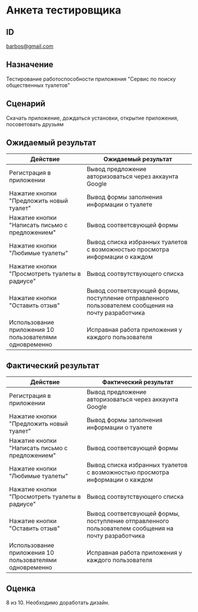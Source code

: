 # Анкета тестировщика
## ID
barbos@gmail.com
## Назначение
Тестирование работоспособности приложения "Сервис по поиску общественных туалетов"
## Сценарий
Скачать приложение, дождаться установки, открытие приложения, посоветовать друзьям
## Ожидаемый результат
| Действие                                                | Ожидаемый результат                                                                                 |
|---------------------------------------------------------|-----------------------------------------------------------------------------------------------------|
| Регистрация в приложении                                | Вывод предложение авторизоваться через аккаунта Google                                              |
| Нажатие кнопки "Предложить новый туалет"                | Вывод формы заполнения информации о туалете                                                         |
| Нажатие кнопки "Написать письмо с предложением"         | Вывод соответсвующей формы                                                                          |
| Нажатие кнопки "Любимые туалеты"                        | Вывод списка избранных туалетов с возможностью просмотра информации о каждом                        |
| Нажатие кнопки "Просмотреть туалеты в радиусе"          | Вывод соотвутствующего списка                                                                       |
| Нажатие кнопки "Оставить отзыв"                         | Вывод соответсвующей формы, поступление отправленного пользователем сообщения на почту разработчика 
| Использование приложения 10 пользователями одновременно | Исправная работа приложения у каждого пользователя                                                  

## Фактический результат
| Действие                                                | Фактический результат                                                                               |
|---------------------------------------------------------|-----------------------------------------------------------------------------------------------------|
| Регистрация в приложении                                | Вывод предложение авторизоваться через аккаунта Google                                              |
| Нажатие кнопки "Предложить новый туалет"                | Вывод формы заполнения информации о туалете                                                         |
| Нажатие кнопки "Написать письмо с предложением"         | Вывод соответсвующей формы                                                                          |
| Нажатие кнопки "Любимые туалеты"                        | Вывод списка избранных туалетов с возможностью просмотра информации о каждом                        |
| Нажатие кнопки "Просмотреть туалеты в радиусе"          | Вывод соотвутствующего списка                                                                       |
| Нажатие кнопки "Оставить отзыв"                         | Вывод соответсвующей формы, поступление отправленного пользователем сообщения на почту разработчика 
| Использование приложения 10 пользователями одновременно | Исправная работа приложения у каждого пользователя                                                  

## Оценка
8 из 10. Необходимо доработать дизайн.